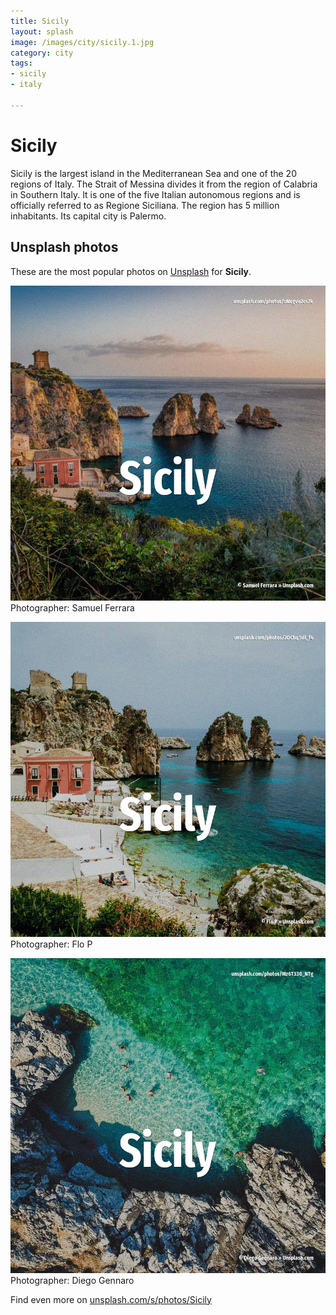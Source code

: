 ```yaml
---
title: Sicily
layout: splash
image: /images/city/sicily.1.jpg
category: city
tags:
- sicily
- italy

---
```

# Sicily

Sicily  is the largest island in the Mediterranean Sea and one of the 20 regions of Italy. The Strait of Messina divides it from the region of Calabria in Southern Italy. It is one of the five Italian autonomous regions and is officially referred to as Regione Siciliana. The region has 5 million inhabitants. Its capital city is Palermo. 

 
## Unsplash photos
These are the most popular photos on [Unsplash](https://unsplash.com) for **Sicily**.
 
![Sicily](/images/city/sicily.1.jpg)
Photographer:  Samuel Ferrara
 
![Sicily](/images/city/sicily.2.jpg)
Photographer:  Flo P
 
![Sicily](/images/city/sicily.3.jpg)
Photographer:  Diego Gennaro
 
Find even more on [unsplash.com/s/photos/Sicily](https://unsplash.com/s/photos/Sicily)
 
